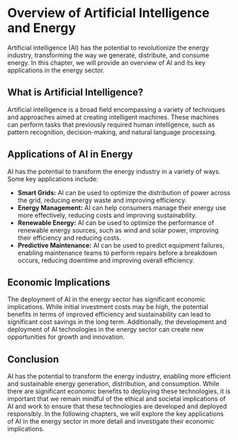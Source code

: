 Overview of Artificial Intelligence and Energy
=======================================================================

Artificial intelligence (AI) has the potential to revolutionize the energy industry, transforming the way we generate, distribute, and consume energy. In this chapter, we will provide an overview of AI and its key applications in the energy sector.

What is Artificial Intelligence?
--------------------------------

Artificial intelligence is a broad field encompassing a variety of techniques and approaches aimed at creating intelligent machines. These machines can perform tasks that previously required human intelligence, such as pattern recognition, decision-making, and natural language processing.

Applications of AI in Energy
----------------------------

AI has the potential to transform the energy industry in a variety of ways. Some key applications include:

* **Smart Grids:** AI can be used to optimize the distribution of power across the grid, reducing energy waste and improving efficiency.
* **Energy Management:** AI can help consumers manage their energy use more effectively, reducing costs and improving sustainability.
* **Renewable Energy:** AI can be used to optimize the performance of renewable energy sources, such as wind and solar power, improving their efficiency and reducing costs.
* **Predictive Maintenance:** AI can be used to predict equipment failures, enabling maintenance teams to perform repairs before a breakdown occurs, reducing downtime and improving overall efficiency.

Economic Implications
---------------------

The deployment of AI in the energy sector has significant economic implications. While initial investment costs may be high, the potential benefits in terms of improved efficiency and sustainability can lead to significant cost savings in the long term. Additionally, the development and deployment of AI technologies in the energy sector can create new opportunities for growth and innovation.

Conclusion
----------

AI has the potential to transform the energy industry, enabling more efficient and sustainable energy generation, distribution, and consumption. While there are significant economic benefits to deploying these technologies, it is important that we remain mindful of the ethical and societal implications of AI and work to ensure that these technologies are developed and deployed responsibly. In the following chapters, we will explore the key applications of AI in the energy sector in more detail and investigate their economic implications.

